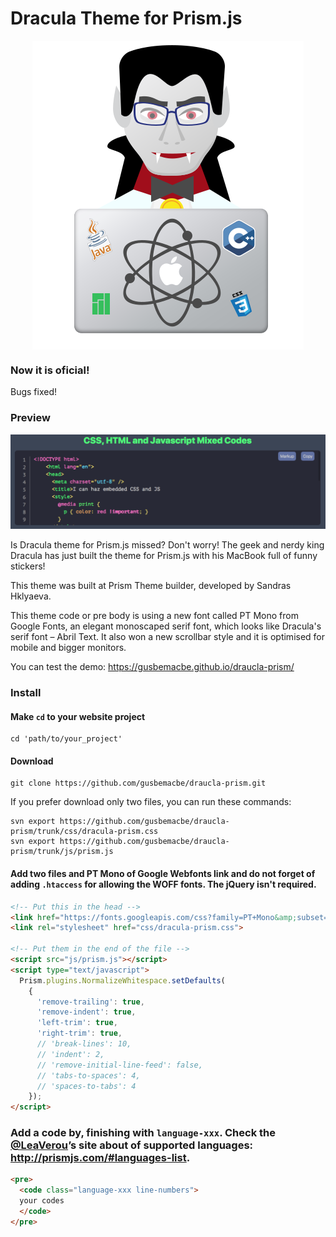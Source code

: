# Dracula Theme for Prism.js

<p align="center">
<img alt="Vampiro Geek" src="images/vampiro-geek.svg" style="display: block; height: auto; margin: 0 auto; max-width: 100%; text-align: center;">
</p>

### Now it is oficial!

Bugs fixed!

### Preview

![Preview](images/previsao.png)

Is Dracula theme for Prism.js missed? Don't worry! The geek and nerdy king Dracula has just built the theme for Prism.js with his MacBook full of funny stickers!

This theme was built at Prism Theme builder, developed by Sandras Hklyaeva. 

This theme code or pre body is using a new font called PT Mono from Google Fonts, an elegant monoscaped serif font, which looks like Dracula's serif font – Abril Text. It also won a new scrollbar style and it is optimised for mobile and bigger monitors.

You can test the demo:
https://gusbemacbe.github.io/draucla-prism/ 

### Install

#### Make `cd` to your website project

```shell
cd 'path/to/your_project'
```

#### Download

```shell
git clone https://github.com/gusbemacbe/draucla-prism.git
```

If you prefer download only two files, you can run these commands:

```shell
svn export https://github.com/gusbemacbe/draucla-prism/trunk/css/dracula-prism.css
svn export https://github.com/gusbemacbe/draucla-prism/trunk/js/prism.js
```

#### Add two files and PT Mono of Google Webfonts link and do not forget of adding `.htaccess` for allowing the WOFF fonts. The jQuery isn't required.

```html
<!-- Put this in the head -->
<link href="https://fonts.googleapis.com/css?family=PT+Mono&amp;subset=cyrillic,cyrillic-ext,latin-ext" rel="stylesheet"> 
<link rel="stylesheet" href="css/dracula-prism.css">

<!-- Put them in the end of the file -->
<script src="js/prism.js"></script>
<script type="text/javascript">
  Prism.plugins.NormalizeWhitespace.setDefaults(
    {
      'remove-trailing': true,
      'remove-indent': true,
      'left-trim': true,
      'right-trim': true,
      // 'break-lines': 10,
      // 'indent': 2,
      // 'remove-initial-line-feed': false,
      // 'tabs-to-spaces': 4,
      // 'spaces-to-tabs': 4
    });
</script>
```

### Add a code by, finishing with `language-xxx`. Check the [@LeaVerou](https://github.com/LeaVerou)’s site about of supported languages: http://prismjs.com/#languages-list.

```html
<pre>
  <code class="language-xxx line-numbers">
  your codes
  </code>
</pre>
```
